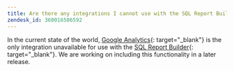 ```yaml
---
title: Are there any integrations I cannot use with the SQL Report Builder?
zendesk_id: 360016506592
---
```


In the current state of the world, [Google Analytics](../importing-data/integrations/google-analytics.md){: target="_blank"} is the only integration unavailable for use with the [SQL Report Builder](../dev-reports/sql-rpt-bldr.md){: target="_blank"}. We are working on including this functionality in a later release.
